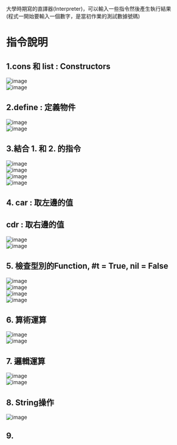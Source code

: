 大學時期寫的直譯器(Interpreter)，可以輸入一些指令然後產生執行結果  
(程式一開始要輸入一個數字，是當初作業的測試數據號碼)

# 指令說明  

## 1.cons 和 list : Constructors  
![image](https://github.com/qazzy5566/MyProgram/blob/f5cb38a4c86b15e8b2f78bc33189ce6a8bd0e090/OurScheme/img/1.cons.png)  
![image](https://github.com/qazzy5566/MyProgram/blob/829c767e885db395a2db8641ce9fda71332c28a8/OurScheme/img/3.list.png)  
  
## 2.define : 定義物件  
![image](https://github.com/qazzy5566/MyProgram/blob/829c767e885db395a2db8641ce9fda71332c28a8/OurScheme/img/2.define.png)  
![image](https://github.com/qazzy5566/MyProgram/blob/829c767e885db395a2db8641ce9fda71332c28a8/OurScheme/img/2.define_error.png)  
  
## 3.結合 1. 和 2. 的指令  
![image](https://github.com/qazzy5566/MyProgram/blob/829c767e885db395a2db8641ce9fda71332c28a8/OurScheme/img/combine123.png)  
![image](https://github.com/qazzy5566/MyProgram/blob/829c767e885db395a2db8641ce9fda71332c28a8/OurScheme/img/combine123_2.png)  
![image](https://github.com/qazzy5566/MyProgram/blob/829c767e885db395a2db8641ce9fda71332c28a8/OurScheme/img/combine123_3.png)  
![image](https://github.com/qazzy5566/MyProgram/blob/99c51a98c8a3b9f3af41c20270a23d3a1de75dba/OurScheme/img/4.func.png)  
  
## 4. car : 取左邊的值  
##    cdr : 取右邊的值  
![image](https://github.com/qazzy5566/MyProgram/blob/99c51a98c8a3b9f3af41c20270a23d3a1de75dba/OurScheme/img/5.car_cdr.png)  
![image](https://github.com/qazzy5566/MyProgram/blob/99c51a98c8a3b9f3af41c20270a23d3a1de75dba/OurScheme/img/5.mix.png)  
    
## 5. 檢查型別的Function, #t = True, nil = False  
![image](https://github.com/qazzy5566/MyProgram/blob/99c51a98c8a3b9f3af41c20270a23d3a1de75dba/OurScheme/img/6.primitive_predicate.png)  
![image](https://github.com/qazzy5566/MyProgram/blob/99c51a98c8a3b9f3af41c20270a23d3a1de75dba/OurScheme/img/6.1.png)  
![image](https://github.com/qazzy5566/MyProgram/blob/99c51a98c8a3b9f3af41c20270a23d3a1de75dba/OurScheme/img/6.2.png)  
![image](https://github.com/qazzy5566/MyProgram/blob/99c51a98c8a3b9f3af41c20270a23d3a1de75dba/OurScheme/img/6.3.png)  
  
## 6. 算術運算  
![image](https://github.com/qazzy5566/MyProgram/blob/c73af81f430482ff213e890477f288e31b2b4d22/OurScheme/img/7.arithmetic.png)  
![image](https://github.com/qazzy5566/MyProgram/blob/c73af81f430482ff213e890477f288e31b2b4d22/OurScheme/img/7.arithmetic2.png)  
  
## 7. 邏輯運算  
![image](https://github.com/qazzy5566/MyProgram/blob/c73af81f430482ff213e890477f288e31b2b4d22/OurScheme/img/7.logical.png)  
![image](https://github.com/qazzy5566/MyProgram/blob/c73af81f430482ff213e890477f288e31b2b4d22/OurScheme/img/8.and_or.png)  
  
## 8. String操作  
![image](https://github.com/qazzy5566/MyProgram/blob/c73af81f430482ff213e890477f288e31b2b4d22/OurScheme/img/7.string.png)  
  
## 9.  
